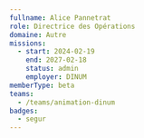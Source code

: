 ```yaml
---
fullname: Alice Pannetrat
role: Directrice des Opérations
domaine: Autre
missions:
  - start: 2024-02-19
    end: 2027-02-18
    status: admin
    employer: DINUM
memberType: beta
teams:
  - /teams/animation-dinum
badges:
  - segur
---
```


